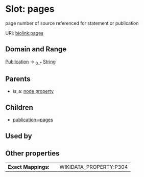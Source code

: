 
# Slot: pages


page number of source referenced for statement or publication

URI: [biolink:pages](https://w3id.org/biolink/vocab/pages)


## Domain and Range

[Publication](Publication.md) ->  <sub>0..*</sub> [String](types/String.md)

## Parents

 *  is_a: [node property](node_property.md)

## Children

 *  [publication➞pages](publication_pages.md)

## Used by


## Other properties

|  |  |  |
| --- | --- | --- |
| **Exact Mappings:** | | WIKIDATA_PROPERTY:P304 |

